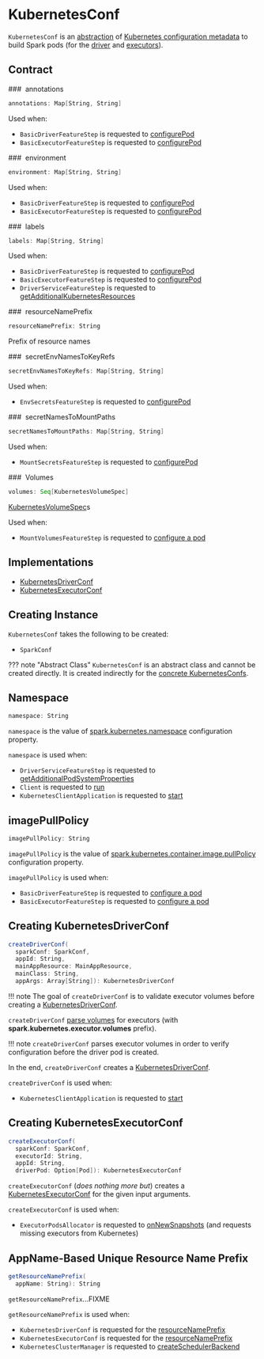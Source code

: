 # KubernetesConf

`KubernetesConf` is an [abstraction](#contract) of [Kubernetes configuration metadata](#implementations) to build Spark pods (for the [driver](KubernetesDriverConf.md) and [executors](KubernetesExecutorConf.md)).

## Contract

### <span id="annotations"> annotations

```scala
annotations: Map[String, String]
```

Used when:

* `BasicDriverFeatureStep` is requested to [configurePod](BasicDriverFeatureStep.md#configurePod)
* `BasicExecutorFeatureStep` is requested to [configurePod](BasicExecutorFeatureStep.md#configurePod)

### <span id="environment"> environment

```scala
environment: Map[String, String]
```

Used when:

* `BasicDriverFeatureStep` is requested to [configurePod](BasicDriverFeatureStep.md#configurePod)
* `BasicExecutorFeatureStep` is requested to [configurePod](BasicExecutorFeatureStep.md#configurePod)

### <span id="labels"> labels

```scala
labels: Map[String, String]
```

Used when:

* `BasicDriverFeatureStep` is requested to [configurePod](BasicDriverFeatureStep.md#configurePod)
* `BasicExecutorFeatureStep` is requested to [configurePod](BasicExecutorFeatureStep.md#configurePod)
* `DriverServiceFeatureStep` is requested to [getAdditionalKubernetesResources](DriverServiceFeatureStep.md#getAdditionalKubernetesResources)

### <span id="resourceNamePrefix"> resourceNamePrefix

```scala
resourceNamePrefix: String
```

Prefix of resource names

### <span id="secretEnvNamesToKeyRefs"> secretEnvNamesToKeyRefs

```scala
secretEnvNamesToKeyRefs: Map[String, String]
```

Used when:

* `EnvSecretsFeatureStep` is requested to [configurePod](EnvSecretsFeatureStep.md#configurePod)

### <span id="secretNamesToMountPaths"> secretNamesToMountPaths

```scala
secretNamesToMountPaths: Map[String, String]
```

Used when:

* `MountSecretsFeatureStep` is requested to [configurePod](MountSecretsFeatureStep.md#configurePod)

### <span id="volumes"> Volumes

```scala
volumes: Seq[KubernetesVolumeSpec]
```

[KubernetesVolumeSpec](KubernetesVolumeSpec.md)s

Used when:

* `MountVolumesFeatureStep` is requested to [configure a pod](MountVolumesFeatureStep.md#configurePod)

## Implementations

* [KubernetesDriverConf](KubernetesDriverConf.md)
* [KubernetesExecutorConf](KubernetesExecutorConf.md)

## Creating Instance

`KubernetesConf` takes the following to be created:

* <span id="sparkConf"> `SparkConf`

??? note "Abstract Class"
    `KubernetesConf` is an abstract class and cannot be created directly. It is created indirectly for the [concrete KubernetesConfs](#implementations).

## <span id="namespace"> Namespace

```scala
namespace: String
```

`namespace` is the value of [spark.kubernetes.namespace](configuration-properties.md#spark.kubernetes.namespace) configuration property.

`namespace` is used when:

* `DriverServiceFeatureStep` is requested to [getAdditionalPodSystemProperties](DriverServiceFeatureStep.md#getAdditionalPodSystemProperties)
* `Client` is requested to [run](Client.md#run)
* `KubernetesClientApplication` is requested to [start](KubernetesClientApplication.md#start)

## <span id="imagePullPolicy"> imagePullPolicy

```scala
imagePullPolicy: String
```

`imagePullPolicy` is the value of [spark.kubernetes.container.image.pullPolicy](configuration-properties.md#spark.kubernetes.container.image.pullPolicy) configuration property.

`imagePullPolicy` is used when:

* `BasicDriverFeatureStep` is requested to [configure a pod](BasicDriverFeatureStep.md#configurePod)
* `BasicExecutorFeatureStep` is requested to [configure a pod](BasicExecutorFeatureStep.md#configurePod)

## <span id="createDriverConf"> Creating KubernetesDriverConf

```scala
createDriverConf(
  sparkConf: SparkConf,
  appId: String,
  mainAppResource: MainAppResource,
  mainClass: String,
  appArgs: Array[String]): KubernetesDriverConf
```

!!! note
    The goal of `createDriverConf` is to validate executor volumes before creating a [KubernetesDriverConf](KubernetesDriverConf.md).

`createDriverConf` [parse volumes](KubernetesVolumeUtils.md#parseVolumesWithPrefix) for executors (with **spark.kubernetes.executor.volumes** prefix).

!!! note
    `createDriverConf` parses executor volumes in order to verify configuration before the driver pod is created.

In the end, `createDriverConf` creates a [KubernetesDriverConf](KubernetesDriverConf.md).

`createDriverConf` is used when:

* `KubernetesClientApplication` is requested to [start](KubernetesClientApplication.md#start)

## <span id="createExecutorConf"> Creating KubernetesExecutorConf

```scala
createExecutorConf(
  sparkConf: SparkConf,
  executorId: String,
  appId: String,
  driverPod: Option[Pod]): KubernetesExecutorConf
```

`createExecutorConf` (_does nothing more but_) creates a [KubernetesExecutorConf](KubernetesExecutorConf.md) for the given input arguments.

`createExecutorConf` is used when:

* `ExecutorPodsAllocator` is requested to [onNewSnapshots](ExecutorPodsAllocator.md#onNewSnapshots) (and requests missing executors from Kubernetes)

## <span id="getResourceNamePrefix"> AppName-Based Unique Resource Name Prefix

```scala
getResourceNamePrefix(
  appName: String): String
```

`getResourceNamePrefix`...FIXME

`getResourceNamePrefix` is used when:

* `KubernetesDriverConf` is requested for the [resourceNamePrefix](KubernetesDriverConf.md#resourceNamePrefix)
* `KubernetesExecutorConf` is requested for the [resourceNamePrefix](KubernetesExecutorConf.md#resourceNamePrefix)
* `KubernetesClusterManager` is requested to [createSchedulerBackend](KubernetesClusterManager.md#createSchedulerBackend)
